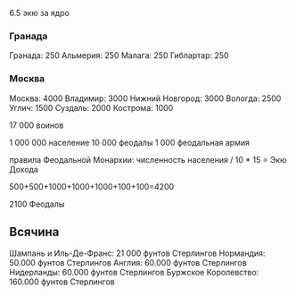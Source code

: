 6.5 экю за ядро

### Гранада

Гранада: 250
Альмерия: 250
Малага: 250
Гиблартар: 250

### Москва

Москва: 4000
Владимир: 3000
Нижний Новгород: 3000
Вологда: 2500
Углич: 1500
Суздаль: 2000
Кострома: 1000

17 000 воинов

1 000 000 население
10 000 феодалы
1 000 феодальная армия

правила Феодальной Монархии: численность населения / 10 \* 15 = Экю Дохода

500+500+1000+1000+1000+100+100=4200

2100 Феодалы

## Всячина

Шампань и Иль-Де-Франс: 21 000 фунтов Стерлингов
Нормандия: 50.000 фунтов Стерлингов
Англия: 60.000 фунтов Стерлингов
Нидерланды: 60.000 фунтов Стерлингов
Буржское Королевство: 160.000 фунтов Стерлингов
